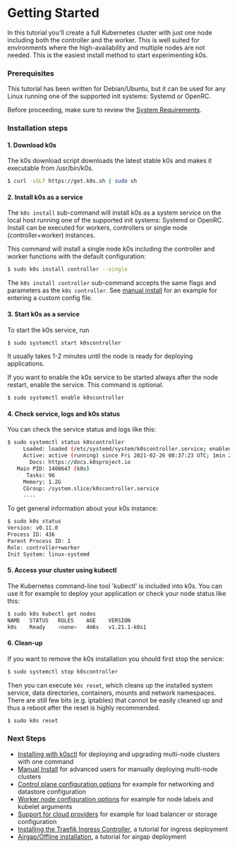 # Getting Started

 In this tutorial you'll create a full Kubernetes cluster with just one node including both the controller and the worker. This is well suited for environments where the high-availability and multiple nodes are not needed. This is the easiest install method to start experimenting k0s.

### Prerequisites

This tutorial has been written for Debian/Ubuntu, but it can be used for any Linux running one of the supported init systems: Systemd or OpenRC.

Before proceeding, make sure to review the [System Requirements](system-requirements.md).

### Installation steps

#### 1. Download k0s

The k0s download script downloads the latest stable k0s and makes it executable from /usr/bin/k0s.
```sh
$ curl -sSLf https://get.k0s.sh | sudo sh
```

#### 2. Install k0s as a service

The `k0s install` sub-command will install k0s as a system service on the local host running one of the supported init systems: Systemd or OpenRC. Install can be executed for workers, controllers or single node (controller+worker) instances.

This command will install a single node k0s including the controller and worker functions with the default configuration:

```sh
$ sudo k0s install controller --single
```

The `k0s install controller` sub-command accepts the same flags and parameters as the `k0s controller`. See [manual install](k0s-multi-node.md#installation-steps) for an example for entering a custom config file.

#### 3. Start k0s as a service

To start the k0s service, run
```sh
$ sudo systemctl start k0scontroller
```
It usually takes 1-2 minutes until the node is ready for deploying applications.

If you want to enable the k0s service to be started always after the node restart, enable the service. This command is optional. 
```sh
$ sudo systemctl enable k0scontroller
```

#### 4. Check service, logs and k0s status

You can check the service status and logs like this:
```sh
$ sudo systemctl status k0scontroller
     Loaded: loaded (/etc/systemd/system/k0scontroller.service; enabled; vendor preset: enabled)
     Active: active (running) since Fri 2021-02-26 08:37:23 UTC; 1min 25s ago
       Docs: https://docs.k0sproject.io
   Main PID: 1408647 (k0s)
      Tasks: 96
     Memory: 1.2G
     CGroup: /system.slice/k0scontroller.service
     ....
```

To get general information about your k0s instance:
```sh
$ sudo k0s status
Version: v0.11.0
Process ID: 436
Parent Process ID: 1
Role: controller+worker
Init System: linux-systemd
```

#### 5. Access your cluster using kubectl

The Kubernetes command-line tool 'kubectl' is included into k0s. You can use it for example to deploy your application or check your node status like this:
```sh
$ sudo k0s kubectl get nodes
NAME   STATUS   ROLES    AGE    VERSION
k0s    Ready    <none>   4m6s   v1.21.1-k0s1
```

#### 6. Clean-up

If you want to remove the k0s installation you should first stop the service:
```sh
$ sudo systemctl stop k0scontroller
```

Then you can execute `k0s reset`, which cleans up the installed system service, data directories, containers, mounts and network namespaces. There are still few bits (e.g. iptables) that cannot be easily cleaned up and thus a reboot after the reset is highly recommended.
```sh
$ sudo k0s reset
```

### Next Steps

- [Installing with k0sctl](k0sctl-install.md) for deploying and upgrading multi-node clusters with one command
- [Manual Install](k0s-multi-node.md) for advanced users for manually deploying multi-node clusters
- [Control plane configuration options](configuration.md) for example for networking and datastore configuration
- [Worker node configuration options](worker-node-config.md) for example for node labels and kubelet arguments
- [Support for cloud providers](cloud-providers.md) for example for load balancer or storage configuration
- [Installing the Traefik Ingress Controller](examples/traefik-ingress.md), a tutorial for ingress deployment
- [Airgap/Offline installation](airgap-install.md), a tutorial for airgap deployment
